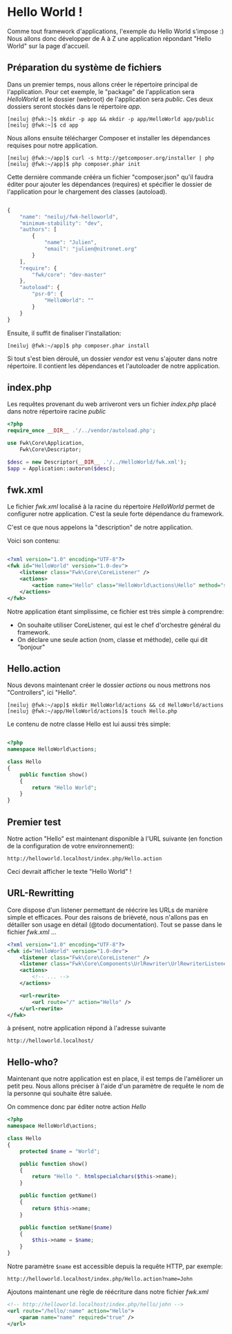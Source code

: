 # Hello World !

Comme tout framework d'applications, l'exemple du Hello World s'impose :) 
Nous allons donc développer de A à Z une application répondant "Hello World" sur
la page d'accueil. 

## Préparation du système de fichiers

Dans un premier temps, nous allons créer le répertoire principal de l'application.
Pour cet exemple, le "package" de l'application sera *HelloWorld* et le dossier
(webroot) de l'application sera *public*. Ces deux dossiers seront stockés dans 
le répertoire *app*.

```
[neiluj @fwk:~]$ mkdir -p app && mkdir -p app/HelloWorld app/public
[neiluj @fwk:~]$ cd app
```

Nous allons ensuite télécharger Composer et installer les dépendances requises pour
notre application.

```
[neiluj @fwk:~/app]$ curl -s http://getcomposer.org/installer | php
[neiluj @fwk:~/app]$ php composer.phar init
```

Cette dernière commande crééra un fichier "composer.json" qu'il faudra éditer 
pour ajouter les dépendances (requires) et spécifier le dossier de l'application
pour le chargement des classes (autoload).

``` javascript

{
    "name": "neiluj/fwk-helloworld",
    "minimum-stability": "dev",
    "authors": [
        {
            "name": "Julien",
            "email": "julien@nitronet.org"
        }
    ],
    "require": {
        "fwk/core": "dev-master"
    },
    "autoload": {
        "psr-0": {
            "HelloWorld": ""
        }
    }
}
```

Ensuite, il suffit de finaliser l'installation:

```
[neiluj @fwk:~/app]$ php composer.phar install
```

Si tout s'est bien déroulé, un dossier *vendor* est venu s'ajouter dans notre
répertoire. Il contient les dépendances et l'autoloader de notre application.


## index.php

Les requêtes provenant du web arriveront vers un fichier *index.php* placé
dans notre répertoire racine *public*

``` php
<?php
require_once __DIR__ .'/../vendor/autoload.php';

use Fwk\Core\Application,
    Fwk\Core\Descriptor;

$desc = new Descriptor(__DIR__ .'/../HelloWorld/fwk.xml');
$app = Application::autorun($desc);
```

## fwk.xml

Le fichier *fwk.xml* localisé à la racine du répertoire *HelloWorld* permet de 
configurer notre application. C'est la seule forte dépendance du framework. 

C'est ce que nous appelons la "description" de notre application. 

Voici son contenu:

``` xml

<?xml version="1.0" encoding="UTF-8"?>
<fwk id="HelloWorld" version="1.0-dev">
    <listener class="Fwk\Core\CoreListener" />
    <actions>
        <action name="Hello" class="HelloWorld\actions\Hello" method="show" />
    </actions>
</fwk>
```  

Notre application étant simplissime, ce fichier est très simple à comprendre:

* On souhaite utiliser CoreListener, qui est le chef d'orchestre général du framework.
* On déclare une seule action (nom, classe et méthode), celle qui dit "bonjour"

## Hello.action

Nous devons maintenant créer le dossier *actions* ou nous mettrons nos "Controllers",
ici "Hello".

```
[neiluj @fwk:~/app]$ mkdir HelloWorld/actions && cd HelloWorld/actions
[neiluj @fwk:~/app/HelloWorld/actions]$ touch Hello.php
```

Le contenu de notre classe Hello est lui aussi très simple:

``` php

<?php
namespace HelloWorld\actions;

class Hello
{
    public function show()
    {
        return "Hello World";
    }
}
```

## Premier test

Notre action "Hello" est maintenant disponible à l'URL suivante 
(en fonction de la configuration de votre environnement):

```
http://helloworld.localhost/index.php/Hello.action
```

Ceci devrait afficher le texte "Hello World" !

## URL-Rewritting

Core dispose d'un listener permettant de réécrire les URLs de manière simple et 
efficaces. Pour des raisons de brièveté, nous n'allons pas en détailler son usage
en détail (@todo documentation). Tout se passe dans le fichier *fwk.xml* ...

``` xml
<?xml version="1.0" encoding="UTF-8"?>
<fwk id="HelloWorld" version="1.0-dev">
    <listener class="Fwk\Core\CoreListener" />
    <listener class="Fwk\Core\Components\UrlRewriter\UrlRewriterListener" />
    <actions>
        <!-- ... -->
    </actions>

    <url-rewrite>
        <url route="/" action="Hello" />
    </url-rewrite>
</fwk>
```

à présent, notre application répond à l'adresse suivante

```
http://helloworld.localhost/
```

## Hello-who?

Maintenant que notre application est en place, il est temps de l'améliorer un
petit peu. Nous allons préciser à l'aide d'un paramètre de requête le nom de
la personne qui souhaite être saluée.

On commence donc par éditer notre action *Hello* 

``` php
<?php
namespace HelloWorld\actions;

class Hello
{ 
    protected $name = "World";

    public function show()
    {
        return "Hello ". htmlspecialchars($this->name);
    }

    public function getName() 
    {
        return $this->name;
    }

    public function setName($name) 
    {
        $this->name = $name;
    }
}
```

Notre paramètre ```$name``` est accessible depuis la requête HTTP, par exemple:

```
http://helloworld.localhost/index.php/Hello.action?name=John
```

Ajoutons maintenant une règle de réécriture dans notre fichier *fwk.xml* 

``` xml
<!-- http://helloworld.localhost/index.php/hello/john -->
<url route="/hello/:name" action="Hello">
    <param name="name" required="true" />
</url>
```

